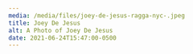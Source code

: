 ```yaml
---
media: /media/files/joey-de-jesus-ragga-nyc-.jpeg
title: Joey De Jesus
alt: A Photo of Joey De Jesus
date: 2021-06-24T15:47:00-0500
---
```

